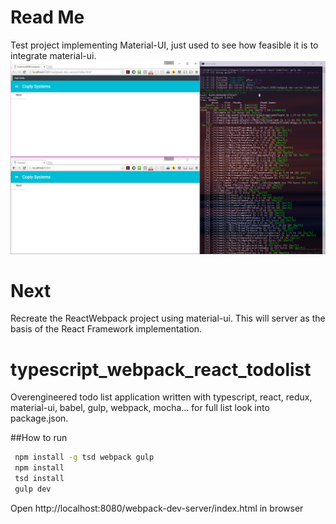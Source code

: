 # Read Me
Test project implementing Material-UI, just used to see how feasible it is to integrate material-ui.
![ScreenShot](2016-06-09_20-54-00.png)
# Next
Recreate the ReactWebpack project using material-ui. This will server as the basis of the React Framework implementation.



# typescript_webpack_react_todolist
Overengineered todo list application written with typescript, react, redux, material-ui, babel, gulp, webpack, mocha... for full list look into package.json.

##How to run
```sh
 npm install -g tsd webpack gulp
 npm install
 tsd install
 gulp dev
```

Open http://localhost:8080/webpack-dev-server/index.html in browser
